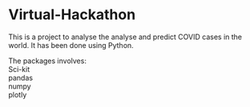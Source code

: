 # Virtual-Hackathon
This is a project to analyse the analyse and predict COVID cases in the world. It has been done using Python.


The packages involves:<br>
Sci-kit<br>
pandas<br>
numpy<br>
plotly<br>
